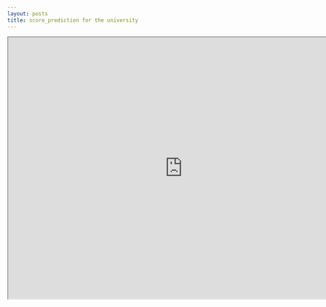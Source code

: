 ```yaml
---
layout: posts
title: score_prediction for the university
---
```


<iframe src="https://docs.google.com/spreadsheets/d/e/2PACX-1vSaRjRUYSzPg0Ai89izVNRXvN9CXW0FjXLvLvdGX9ph3Xb2pPFNZ86OZvNDcNPqZ3wZjqhv8PfgIIiD/pubhtml" width="800" height="600"></iframe>
